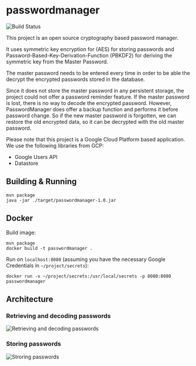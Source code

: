 # passwordmanager

![Build Status](https://github.com/kavai77/passwordmanager/actions/workflows/cicd.yaml/badge.svg)

This project is an open source cryptography based password manager.

It uses symmetric key encryption for (AES) for storing passwords
and Password-Based-Key-Derivation-Function (PBKDF2) for deriving
the symmetric key from the Master Password.

The master password needs to be entered every time in order to be able
the decrypt the encrypted passwords stored in the database.
 
Since it does not store the master password in any persistent storage,
the project could not offer a password reminder feature. If the master password
is lost, there is no way to decode the encrypted password.
However, PasswordManager does offer a backup function and performs
it before password change. So if the new master password is forgotten,
we can restore the old encrypted data, so it can be decrypted with the old
master password.

Please note that this project is a Google Cloud Platform based application.
We use the following libraries from GCP:
* Google Users API
* Datastore

## Building & Running
```
mvn package
java -jar ./target/passwordmanager-1.0.jar
```
## Docker
Build image:
```
mvn package
docker build -t passwordmanager .
```
Run on `localhost:8080` (assuming you have the necessary Google Credentials in `~/project/secrets`):
```
docker run -v ~/project/secrets:/usr/local/secrets -p 8080:8080 passwordmanager
```

## Architecture
### Retrieving and decoding passwords
![Retrieving and decoding passwords](https://raw.githubusercontent.com/kavai77/passwordmanager/main/src/main/resources/static/image/password-retrieval.svg)

### Storing passwords
![Stroring passwords](https://raw.githubusercontent.com/kavai77/passwordmanager/main/src/main/resources/static/image/password-storage.svg)
